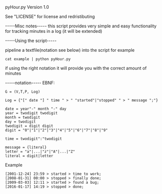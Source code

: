pyHour.py
Version 1.0

See "LICENSE" for license and redristibuting


-----Misc notes-----
this script provides very simple and easy functionality for tracking minutes in a log (it will be extended)


-----Using the script-----

pipeline a textfile(notation see below) into the script for example

	cat example | python pyHour.py

if using the right notation it will provide you with the correct amount of minutes


-----notation-----
EBNF:

	G = (V,T,P, Log)

	Log = {"[" date "] " time " > " "started"|"stopped" " > " message ";"}

	date = year"-" month "-" day
	year = twodigit twodigit
	month = twodigit
	day = twodigit
	twodigit = digit digit
	digit = "0"|"1"|"2"|"3"|"4"|"5"|"6"|"7"|"8"|"9"

	time = twodigit":"twodigit

	message = {literal}
	letter = "a"|...|"z"|"A"|...|"Z"
	literal = digit|letter

Example

	[2001-12-24] 23:59 > started > time to work;
	[2008-01-31] 00:00 > stopped > finally done;
	[2009-03-03] 12:11 > started > found a bug;
	[2016-01-17] 14:19 > stopped > done;

